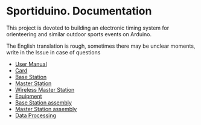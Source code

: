 # Sportiduino. Documentation

This project is devoted to building an electronic timing system for orienteering and similar outdoor sports events on Arduino.

The English translation is rough, sometimes there may be unclear moments, write in the Issue in case of questions

* [User Manual](/Doc/en/UserManual.md)
* [Card](/Doc/en/Card.md)
* [Base Station](/Doc/en/BaseStation.md)
* [Master Station](/Doc/en/MasterStation.md)
* [Wireless Master Station](/Doc/en/WirelessMasterStation.md)
* [Equipment](/Doc/en/Equipment.md)
* [Base Station assembly](/Doc/en/BaseStationAssembly.md)
* [Master Station assembly](/Doc/en/MasterStationAssembly.md)
* [Data Processing](/Doc/en/DataProcessing.md)
